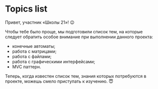 # Topics list

Привет, участник «Школы 21»! 😉

Чтобы тебе было проще, мы подготовили список тем, на которые следует обратить особое внимание при выполнении данного проекта:

- конечные автоматы;
- работа с матрицами;
- работа с файлами;
- работа с графическими интерфейсами;
- MVC паттерн.

Теперь, когда известен список тем, знания которых потребуются в проекте, можешь смело приступать к изучению. 😇
